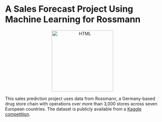 # A Sales Forecast Project Using Machine Learning for Rossmann

<center><img src="https://media-cdn.tripadvisor.com/media/photo-s/16/e1/ec/f7/rossmann.jpg" align="center" ALT="HTML" width="200"/> </center>

This sales prediction project uses data from Rossmann, a Germany-based drug store chain with operations over more than 3,000 stores across seven European countries. The dataset is publicly available from a [Kaggle competition](https://www.kaggle.com/c/rossmann-store-sales/data).
